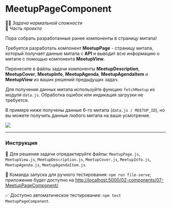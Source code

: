 # MeetupPageComponent

👷🏻 _Задача нормальной сложности_<br />
💼 _Часть проекта_

<!--start_statement-->
Пора собрать разработанные ранее компоненты в страницу митапа!

Требуется разработать компонент **MeetupPage** - страницу митапа, который получает данные митапа с **API** и выводит всю информацию о митапе с помощью компонента **MeetupView**.

Перенесите в файлы задачи компоненты **MeetupDescription**, **MeetupCover**, **MeetupInfo**, **MeetupAgenda**, **MeetupAgendaItem** и **MeetupView** из ваших решений предыдущих задач.

Для получения данных митапа используйте функцию `fetchMeetup` из модуля `data.js`. Обработка ошибок или индикация загрузки не требуется.

В примере ниже получены данные 6-го митапа (`data.js / MEETUP_ID`), но вы можете получить данные любого митапа на ваше усмотрение.

<img src="https://i.imgur.com/gZFOxnY.png" style="max-width: 100%" />
<!--end_statement-->

---

### Инструкция

📝 Для решения задачи отредактируйте файлы: `MeetupPage.js`, `MeetupView.js`, `MeetupDescription.js`, `MeetupCover.js`, `MeetupInfo.js`, `MeetupAgenda.js`, `MeetupAgendaItem.js`.

🚀 Команда запуска для ручного тестирования: `npm run file-serve`;<br>
приложение будет доступно на [http://localhost:5000/02-components/07-MeetupPageComponent/](http://localhost:5000/02-components/07-MeetupPageComponent/).

✅ Доступно автоматическое тестирование: `npm test MeetupPageComponent`.
